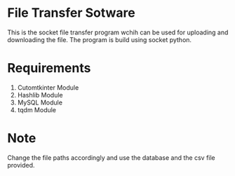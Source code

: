 # File Transfer Sotware

This is the socket file transfer program wchih can be used for uploading and downloading the file. The program is build using socket python.

# Requirements

1. Cutomtkinter Module
2. Hashlib Module
3. MySQL Module
4. tqdm Module

# Note

Change the file paths accordingly and use the database and the csv file provided. 
